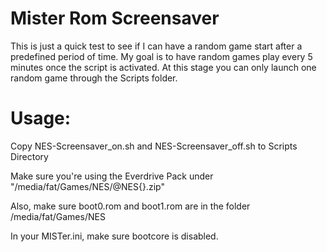 # Mister Rom Screensaver
This is just a quick test to see if I can have a random game start after a predefined period of time. My goal is to have random games play every 5 minutes once the script is activated. At this stage you can only launch one random game through the Scripts folder.

# Usage:

Copy NES-Screensaver_on.sh and NES-Screensaver_off.sh to Scripts Directory

Make sure you're using the Everdrive Pack under "/media/fat/Games/NES/@NES{}.zip"

Also, make sure boot0.rom and boot1.rom are in the folder /media/fat/Games/NES

In your MISTer.ini, make sure bootcore is disabled.
